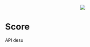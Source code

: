 <p align="center">
  <img src="https://github.com/TWScore/Logo/blob/master/Score.png?raw=true">
</p>

# Score
API desu
